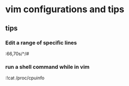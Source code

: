 # vim configurations and tips
## tips

### Edit a range of specific lines
:66,70s/^/#

### run a shell command while in vim
:!cat /proc/cpuinfo

